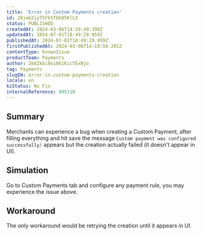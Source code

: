 ```yaml
---
title: 'Error in Custom Payments creation'
id: 28jwG2jyT5FkSTbb85KlLX
status: PUBLISHED
createdAt: 2024-03-06T14:19:49.398Z
updatedAt: 2024-07-01T18:49:29.959Z
publishedAt: 2024-07-01T18:49:29.959Z
firstPublishedAt: 2024-03-06T14:19:50.201Z
contentType: knownIssue
productTeam: Payments
author: 2mXZkbi0oi061KicTExNjo
tag: Payments
slugEN: error-in-custom-payments-creation
locale: en
kiStatus: No Fix
internalReference: 995110
---
```


## Summary


Merchants can experience a bug when creating a Custom Payment, after filling everything and hit save the message `Custom payment was configured successfully!` appears but the creation actually failed (it doesn't appear in UI).


##

## Simulation


Go to Custom Payments tab and configure any payment rule, you may experience the issue above.


##

## Workaround


The only workaround would be retrying the creation until it appears in UI.





